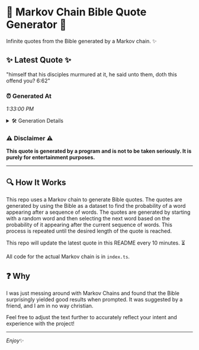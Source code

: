 # 📖 Markov Chain Bible Quote Generator 📖

Infinite quotes from the Bible generated by a Markov chain. ✨

## ✨ Latest Quote ✨
"himself that his disciples murmured at it, he said unto them, doth this offend you? 6:62"

### ⏰ Generated At
*1:33:00 PM*

<details>
    <summary>🛠️ Generation Details</summary>
    <p>
        <strong>🌱 Seed:</strong> himself<br>
        <strong>🔄 Iterations:</strong> 15<br>
        <strong>📜 Context History:</strong><br>[ himself ]: that<br>[ himself, that ]: his<br>[ himself, that, his ]: disciples<br>[ himself, that, his, disciples ]: murmured<br>[ himself, that, his, disciples, murmured ]: at<br>[ himself, that, his, disciples, murmured, at ]: it,<br>[ that, his, disciples, murmured, at, it, ]: he<br>[ his, disciples, murmured, at, it,, he ]: said<br>[ disciples, murmured, at, it,, he, said ]: unto<br>[ murmured, at, it,, he, said, unto ]: them,<br>[ at, it,, he, said, unto, them, ]: doth<br>[ it,, he, said, unto, them,, doth ]: this<br>[ he, said, unto, them,, doth, this ]: offend<br>[ said, unto, them,, doth, this, offend ]: you?<br>[ unto, them,, doth, this, offend, you? ]: 6:62<br>
    </p>
</details>

### ⚠️ Disclaimer ⚠️
**This quote is generated by a program and is not to be taken seriously. It is purely for entertainment purposes.**

---

## 🔍 How It Works

This repo uses a Markov chain to generate Bible quotes. The quotes are generated by using the Bible as a dataset to find the probability of a word appearing after a sequence of words. The quotes are generated by starting with a random word and then selecting the next word based on the probability of it appearing after the current sequence of words. This process is repeated until the desired length of the quote is reached.

This repo will update the latest quote in this README every 10 minutes. ⏳

All code for the actual Markov chain is in `index.ts`.

## ❓ Why

I was just messing around with Markov Chains and found that the Bible surprisingly yielded good results when prompted. 
It was suggested by a friend, and I am in no way christian.

Feel free to adjust the text further to accurately reflect your intent and experience with the project!

---

*Enjoy*✨
